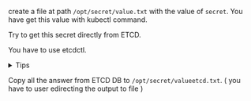 create a file at path `/opt/secret/value.txt` with the value of `secret`. You have get this value with kubectl command.

Try to get this secret directly from ETCD. 

You have to use etcdctl. 

<details>
<summary>Tips</summary>

Secrets are stored by default in the ETCD database under the following path:  
`registry/secrets/namespace/nameofsecret`

And you can find any info to use etcdctl in manifest of etc at this path:
`/etc/kubernetes/manifest/etcd.yaml` 


</details>

Copy all the answer from ETCD DB to `/opt/secret/valueetcd.txt`. ( you have to user edirecting the output to file )

